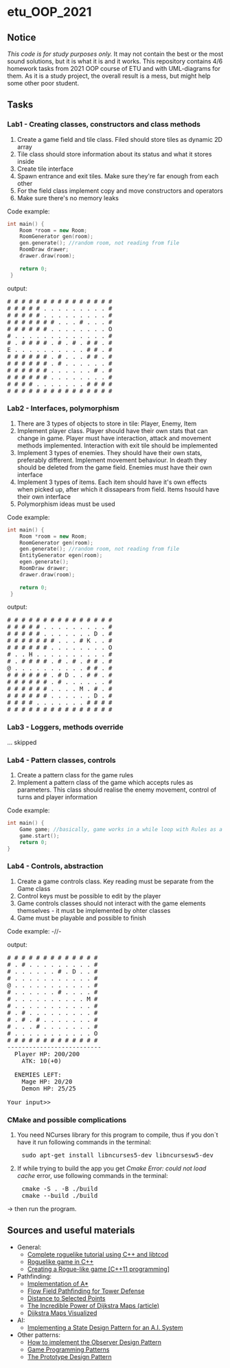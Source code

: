 # etu_OOP_2021

## Notice
_This code is for study purposes only._ It may not contain the best or the most sound solutions, but it is what it is and it works.
This repository contains 4/6 homework tasks from 2021 OOP course of ETU and with UML-diagrams for them. As it is a study project, the overall result is a mess, but might help some other poor student.

## Tasks

### Lab1 - Creating classes, constructors and class methods
1. Create a game field and tile class. Filed should store tiles as dynamic 2D array
2. Tile class should store information about its status and what it stores inside
3. Create tile interface
4. Spawn entrance and exit tiles. Make sure they're far enough from each other
5. For the field class implement copy and move constructors and operators
6. Make sure there's no memory leaks

Code example:
```c++
int main() {    
    Room *room = new Room;
    RoomGenerator gen(room);
    gen.generate(); //random room, not reading from file
    RoomDraw drawer;
    drawer.draw(room);
    
    return 0;
 }
```
output:
<pre>
# # # # # # # # # # # # # # #
# # # # # . . . . . . . . . #
# # # # # . . . . . . . . . #
# # # # # # # . . . # . . . #
# # # # # # . . . . . . . . O
# . . . . . . . . . . . . . #
# . # # # # . # . # . # # . #
E . . . . . . . . . . # # . #
# # # # # # . # . . . # # . #
# # # # # # . # . . . . . . #
# # # # # # . . . . . . # . #
# # # # # # . . . . . . . . #
# # # # . . . . . . . # # # #
# # # # # # # # # # # # # # #
</pre>
### Lab2 - Interfaces, polymorphism
1. There are 3 types of objects to store in tile: Player, Enemy, Item
2. Implement player class. Player should have their own stats that can change in game. Player must have interaction, attack and movement methods implemented. Interaction with exit tile should be implemented
3. Implement 3 types of enemies. They should have their own stats, preferably different. Implement movement behaviour. In death they should be deleted from the game field. Enemies must have their own interface
4. Implement 3 types of items. Each item should have it's own effects when picked up, after which it dissapears from field. Items hsould have their own interface
5. Polymorphism ideas must be used

Code example:
```c++
int main() {    
    Room *room = new Room;
    RoomGenerator gen(room);
    gen.generate(); //random room, not reading from file
    EntityGenerator egen(room);
    egen.generate();
    RoomDraw drawer;
    drawer.draw(room);
    
    return 0;
 }
```
output:
<pre>
# # # # # # # # # # # # # # # 
# # # # # . . . . . . . . . # 
# # # # # . . . . . . . D . # 
# # # # # # # . . . # K . . # 
# # # # # # . . . . . . . . O 
# . . H . . . . . . . . . . # 
# . # # # # . # . # . # # . # 
@ . . . . . . . . . . # # . # 
# # # # # # . # D . . # # . # 
# # # # # # . # . . . . . . # 
# # # # # # . . . . M . # . # 
# # # # # # . . . . . . D . # 
# # # # . . . . . . . # # # # 
# # # # # # # # # # # # # # #
</pre>

### Lab3 - Loggers, methods override
... skipped

### Lab4 - Pattern classes, controls
1. Create a pattern class for the game rules
2. Implement a pattern class of the game which accepts rules as parameters. This class should realise the enemy movement, control of turns and player information

Code example:
```c++
int main() {
    Game game; //basically, game works in a while loop with Rules as a condition to interrupt it
    game.start();
    return 0;
}
```
### Lab4 - Controls, abstraction
1. Create a game controls class. Key reading must be separate from the Game class
2. Control keys must be possible to edit by the player
3. Game controls classes should not interact with the game elements themselves - it must be implemented by ohter classes
4. Game must be playable and possible to finish

Code example: -//-

output:
<pre>
# # # # # # # # # # # # # 
# . # . . . . . . . . . # 
# . . . . . . # . D . . # 
# . . . . . . . . . . . # 
@ . . . . . . . . . . . # 
# . . . . . . # . . . . # 
# . . . . . . . . . . M # 
# . . . . . . . . . . . # 
# . # . . . . . . . . . # 
# . # . # . . . . . . . # 
# . . . # . . . . . . . # 
# . . . . . . . . . . . O 
# # # # # # # # # # # # # 
--------------------------
  Player HP: 200/200
	ATK: 10(+0)

  ENEMIES LEFT: 
	Mage HP: 20/20
	Demon HP: 25/25

Your input>>
</pre>

### CMake and possible complications
1. You need NCurses library for this program to compile, thus if you don`t have it run following commands in the terminal:
<pre>
	sudo apt-get install libncurses5-dev libncursesw5-dev
</pre>

2. If while trying to build the app you get *Cmake Error: could not load cache* error, 
use following commands in the terminal:
<pre>
	cmake -S . -B ./build
	cmake --build ./build
</pre>
-> then run the program.



## Sources and useful materials
- General:
  - [Complete roguelike tutorial using C++ and libtcod](http://www.roguebasin.com/index.php/Complete_roguelike_tutorial_using_C%2B%2B_and_libtcod_-_part_1:_setting_up)
  - [Roguelike game in C++](https://solarianprogrammer.com/2012/07/12/roguelike-game-cpp-11-part-0/)
  - [Creating a Rogue-like game [C++11 programming]](https://www.youtube.com/watch?v=h37xb8YkMJ4)
- Pathfinding:
  - [Implementation of A*](https://www.redblobgames.com/pathfinding/a-star/implementation.html#python-astar) 
  - [Flow Field Pathfinding for Tower Defense](https://www.redblobgames.com/pathfinding/tower-defense/) 
  - [Distance to Selected Points](https://www.redblobgames.com/pathfinding/distance-to-any/)
  - [The Incredible Power of Dijkstra Maps (article)](http://www.roguebasin.com/index.php?title=The_Incredible_Power_of_Dijkstra_Maps)
  - [Dijkstra Maps Visualized](http://www.roguebasin.com/index.php?title=Dijkstra_Maps_Visualized#--_Variable_strengths.2C_and_what_distance_really_means_--)
- AI:
  - [Implementing a State Design Pattern for an A.I. System](https://www.haroldserrano.com/blog/category/Design+Patterns)
- Other patterns:
  - [How to implement the Observer Design Pattern](https://www.haroldserrano.com/blog/implementing-the-observer-design-pattern)
  - [Game Programming Patterns](http://gameprogrammingpatterns.com/contents.html)
  - [The Prototype Design Pattern](http://gameprogrammingpatterns.com/prototype.html)
